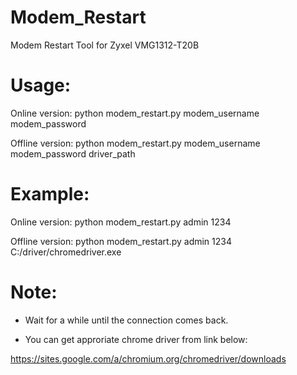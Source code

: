 # Modem_Restart
 Modem Restart Tool for Zyxel VMG1312-T20B
 
# Usage:
  Online version: python modem_restart.py modem_username modem_password
  
  Offline version: python modem_restart.py modem_username modem_password driver_path
# Example: 
  Online version: python modem_restart.py admin 1234
  
  Offline version: python modem_restart.py admin 1234 C:/driver/chromedriver.exe
  
# Note:
  - Wait for a while until the connection comes back.
  
  - You can get approriate chrome driver from link below:
  
  https://sites.google.com/a/chromium.org/chromedriver/downloads
